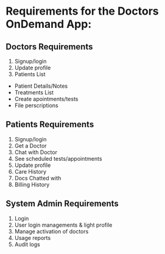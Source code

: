 # Requirements for the Doctors OnDemand App:

**Doctors Requirements**
---
1. Signup/login		
2. Update profile		
3. Patients List		
- Patient Details/Notes 		
- Treatments List		
- Create apointments/tests		
- File perscriptions								

**Patients Requirements**
--- 
1. Signup/login		
2. Get a Doctor		
3. Chat with Doctor		
4. See scheduled tests/appointments		
5. Update profile		
6. Care History		
7. Docs Chatted with		
8. Billing History							

**System Admin Requirements**
--- 
1. Login		
2. User login managements & light profile		
3. Manage activation of doctors		
4. Usage reports		
5. Audit logs		

